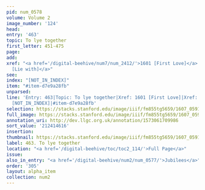 ```yaml
---
pid: num_0578
volume: Volume 2
image_number: '124'
head:
entry: '463'
topic: To lye together
first_letter: 451-475
page:
add:
xref: "<a href='/digital-beehive/num7/num_2412/'>1601 [First Love]</a>|<a href='/digital-beehive/num8/num_2797/'>1905
  [Lie with]</a>"
see:
index: "[NOT_IN_INDEX]"
item: "#item-d7e9a28fb"
unparsed:
line: 'Entry: 463|Topic: To lye together|Xref: 1601 [First Love]|Xref: 1905 [Lie with]|Index:
  [NOT_IN_INDEX]|#item-d7e9a28fb'
selection: https://stacks.stanford.edu/image/iiif/fm855tg5659/1607_0591/885,4616,2938,437/full/0/default.jpg
full_image: https://stacks.stanford.edu/image/iiif/fm855tg5659/1607_0591/full/full/0/default.jpg
annotation_uri: http://dev.llgc.org.uk/annotation/1573061709986
sort_value: '212414616'
insertion:
thumbnail: https://stacks.stanford.edu/image/iiif/fm855tg5659/1607_0591/885,4616,600,180/250,/0/default.jpg
label: 463. To lye together
location: "<a href='/digital-beehive/toc/toc2_114/'>Full Page</a>"
issue:
also_in_entry: "<a href='/digital-beehive/num2/num_0577/'>Jubilees</a>"
order: '305'
layout: alpha_item
collection: num2
---
```


